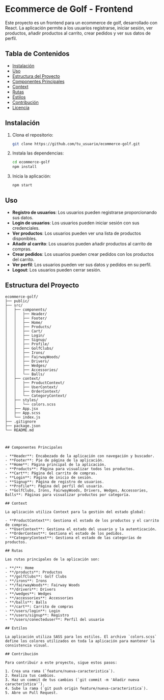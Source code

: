 # Ecommerce de Golf - Frontend

Este proyecto es un frontend para un ecommerce de golf, desarrollado con React. La aplicación permite a los usuarios registrarse, iniciar sesión, ver productos, añadir productos al carrito, crear pedidos y ver sus datos de perfil.

## Tabla de Contenidos

- [Instalación](#instalación)
- [Uso](#uso)
- [Estructura del Proyecto](#estructura-del-proyecto)
- [Componentes Principales](#componentes-principales)
- [Context](#context)
- [Rutas](#rutas)
- [Estilos](#estilos)
- [Contribución](#contribución)
- [Licencia](#licencia)

## Instalación

1. Clona el repositorio:
    ```sh
    git clone https://github.com/tu_usuario/ecommerce-golf.git
    ```

2. Instala las dependencias:
    ```sh
    cd ecommerce-golf
    npm install
    ```

3. Inicia la aplicación:
    ```sh
    npm start
    ```

## Uso

- **Registro de usuarios**: Los usuarios pueden registrarse proporcionando sus datos.
- **Login de usuarios**: Los usuarios pueden iniciar sesión con sus credenciales.
- **Ver productos**: Los usuarios pueden ver una lista de productos disponibles.
- **Añadir al carrito**: Los usuarios pueden añadir productos al carrito de compras.
- **Crear pedidos**: Los usuarios pueden crear pedidos con los productos del carrito.
- **Ver perfil**: Los usuarios pueden ver sus datos y pedidos en su perfil.
- **Logout**: Los usuarios pueden cerrar sesión.

## Estructura del Proyecto

```plaintext
ecommerce-golf/
├── public/
├── src/
│   ├── components/
│   │   ├── Header/
│   │   ├── Footer/
│   │   ├── Home/
│   │   ├── Products/
│   │   ├── Cart/
│   │   ├── Login/
│   │   ├── Signup/
│   │   ├── Profile/
│   │   ├── GolfClubs/
│   │   ├── Irons/
│   │   ├── FairwayWoods/
│   │   ├── Drivers/
│   │   ├── Wedges/
│   │   ├── Accessories/
│   │   └── Balls/
│   ├── context/
│   │   ├── ProductContext/
│   │   ├── UserContext/
│   │   ├── OrderContext/
│   │   └── CategoryContext/
│   ├── styles/
│   │   └── colors.scss
│   ├── App.jsx
│   ├── App.scss
│   └── index.js
├── .gitignore
├── package.json
└── README.md



## Componentes Principales

- **Header**: Encabezado de la aplicación con navegación y buscador.
- **Footer**: Pie de página de la aplicación.
- **Home**: Página principal de la aplicación.
- **Products**: Página para visualizar todos los productos.
- **Cart**: Página del carrito de compras.
- **Login**: Página de inicio de sesión.
- **Signup**: Página de registro de usuarios.
- **Profile**: Página del perfil del usuario.
- **GolfClubs, Irons, FairwayWoods, Drivers, Wedges, Accessories, Balls**: Páginas para visualizar productos por categoría.

## Context

La aplicación utiliza Context para la gestión del estado global:

- **ProductContext**: Gestiona el estado de los productos y el carrito de compras.
- **UserContext**: Gestiona el estado del usuario y la autenticación.
- **OrderContext**: Gestiona el estado de los pedidos.
- **CategoryContext**: Gestiona el estado de las categorías de productos.

## Rutas

Las rutas principales de la aplicación son:

- **/**: Home
- **/products**: Productos
- **/golfClubs**: Golf Clubs
- **/irons**: Irons
- **/fairwayWoods**: Fairway Woods
- **/drivers**: Drivers
- **/wedges**: Wedges
- **/accessories**: Accessories
- **/balls**: Balls
- **/cart**: Carrito de compras
- **/users/login**: Login
- **/users/signup**: Registro
- **/users/conecteduser**: Perfil del usuario

## Estilos

La aplicación utiliza SASS para los estilos. El archivo `colors.scss` define los colores utilizados en toda la aplicación para mantener la consistencia visual.

## Contribución

Para contribuir a este proyecto, sigue estos pasos:

1. Crea una rama (`feature/nueva-caracteristica`).
2. Realiza tus cambios.
3. Haz un commit de tus cambios (`git commit -m 'Añadir nueva característica'`).
4. Sube la rama (`git push origin feature/nueva-caracteristica`).
5. Abre un Pull Request.
